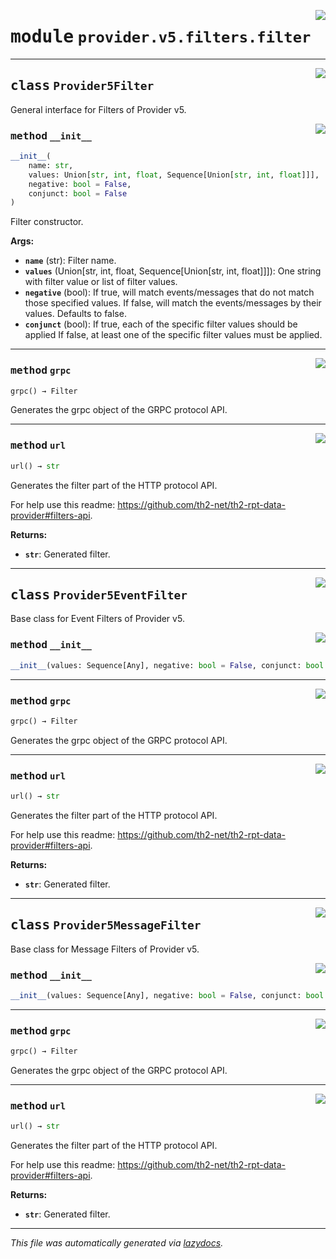 <!-- markdownlint-disable -->

<a href="../../th2_data_services/provider/v5/filters/filter.py#L0"><img align="right" style="float:right;" src="https://img.shields.io/badge/-source-cccccc?style=flat-square"></a>

# <kbd>module</kbd> `provider.v5.filters.filter`






---

<a href="../../th2_data_services/provider/v5/filters/filter.py#L22"><img align="right" style="float:right;" src="https://img.shields.io/badge/-source-cccccc?style=flat-square"></a>

## <kbd>class</kbd> `Provider5Filter`
General interface for Filters of Provider v5. 

<a href="../../th2_data_services/provider/v5/filters/filter.py#L25"><img align="right" style="float:right;" src="https://img.shields.io/badge/-source-cccccc?style=flat-square"></a>

### <kbd>method</kbd> `__init__`

```python
__init__(
    name: str,
    values: Union[str, int, float, Sequence[Union[str, int, float]]],
    negative: bool = False,
    conjunct: bool = False
)
```

Filter constructor. 



**Args:**
 
 - <b>`name`</b> (str):  Filter name. 
 - <b>`values`</b> (Union[str, int, float, Sequence[Union[str, int, float]]]):  One string with filter value or list of filter values. 
 - <b>`negative`</b> (bool):   If true, will match events/messages that do not match those specified values.  If false, will match the events/messages by their values. Defaults to false. 
 - <b>`conjunct`</b> (bool):  If true, each of the specific filter values should be applied  If false, at least one of the specific filter values must be applied. 




---

<a href="../../th2_data_services/provider/v5/filters/filter.py#L80"><img align="right" style="float:right;" src="https://img.shields.io/badge/-source-cccccc?style=flat-square"></a>

### <kbd>method</kbd> `grpc`

```python
grpc() → Filter
```

Generates the grpc object of the GRPC protocol API. 

---

<a href="../../th2_data_services/provider/v5/filters/filter.py#L64"><img align="right" style="float:right;" src="https://img.shields.io/badge/-source-cccccc?style=flat-square"></a>

### <kbd>method</kbd> `url`

```python
url() → str
```

Generates the filter part of the HTTP protocol API. 

For help use this readme: https://github.com/th2-net/th2-rpt-data-provider#filters-api. 



**Returns:**
 
 - <b>`str`</b>:  Generated filter. 


---

<a href="../../th2_data_services/provider/v5/filters/filter.py#L97"><img align="right" style="float:right;" src="https://img.shields.io/badge/-source-cccccc?style=flat-square"></a>

## <kbd>class</kbd> `Provider5EventFilter`
Base class for Event Filters of Provider v5. 

<a href="../../th2_data_services/provider/v5/filters/filter.py#L93"><img align="right" style="float:right;" src="https://img.shields.io/badge/-source-cccccc?style=flat-square"></a>

### <kbd>method</kbd> `__init__`

```python
__init__(values: Sequence[Any], negative: bool = False, conjunct: bool = False)
```








---

<a href="../../th2_data_services/provider/v5/filters/filter.py#L80"><img align="right" style="float:right;" src="https://img.shields.io/badge/-source-cccccc?style=flat-square"></a>

### <kbd>method</kbd> `grpc`

```python
grpc() → Filter
```

Generates the grpc object of the GRPC protocol API. 

---

<a href="../../th2_data_services/provider/v5/filters/filter.py#L64"><img align="right" style="float:right;" src="https://img.shields.io/badge/-source-cccccc?style=flat-square"></a>

### <kbd>method</kbd> `url`

```python
url() → str
```

Generates the filter part of the HTTP protocol API. 

For help use this readme: https://github.com/th2-net/th2-rpt-data-provider#filters-api. 



**Returns:**
 
 - <b>`str`</b>:  Generated filter. 


---

<a href="../../th2_data_services/provider/v5/filters/filter.py#L101"><img align="right" style="float:right;" src="https://img.shields.io/badge/-source-cccccc?style=flat-square"></a>

## <kbd>class</kbd> `Provider5MessageFilter`
Base class for Message Filters of Provider v5. 

<a href="../../th2_data_services/provider/v5/filters/filter.py#L93"><img align="right" style="float:right;" src="https://img.shields.io/badge/-source-cccccc?style=flat-square"></a>

### <kbd>method</kbd> `__init__`

```python
__init__(values: Sequence[Any], negative: bool = False, conjunct: bool = False)
```








---

<a href="../../th2_data_services/provider/v5/filters/filter.py#L80"><img align="right" style="float:right;" src="https://img.shields.io/badge/-source-cccccc?style=flat-square"></a>

### <kbd>method</kbd> `grpc`

```python
grpc() → Filter
```

Generates the grpc object of the GRPC protocol API. 

---

<a href="../../th2_data_services/provider/v5/filters/filter.py#L64"><img align="right" style="float:right;" src="https://img.shields.io/badge/-source-cccccc?style=flat-square"></a>

### <kbd>method</kbd> `url`

```python
url() → str
```

Generates the filter part of the HTTP protocol API. 

For help use this readme: https://github.com/th2-net/th2-rpt-data-provider#filters-api. 



**Returns:**
 
 - <b>`str`</b>:  Generated filter. 




---

_This file was automatically generated via [lazydocs](https://github.com/ml-tooling/lazydocs)._
